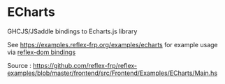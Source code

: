 # ECharts

GHCJS/JSaddle bindings to Echarts.js library

See https://examples.reflex-frp.org/examples/echarts for example usage via [reflex-dom bindings](https://github.com/obsidiansystems/reflex-dom-echarts)

Source : https://github.com/reflex-frp/reflex-examples/blob/master/frontend/src/Frontend/Examples/ECharts/Main.hs
